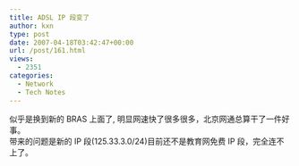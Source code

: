 ```yaml
---
title: ADSL IP 段变了
author: kxn
type: post
date: 2007-04-18T03:42:47+00:00
url: /post/161.html
views:
  - 2351
categories:
  - Network
  - Tech Notes
---
```


似乎是换到新的 BRAS 上面了, 明显网速快了很多很多，北京网通总算干了一件好事。  
带来的问题是新的 IP 段(125.33.3.0/24)目前还不是教育网免费 IP 段，完全连不上了。
